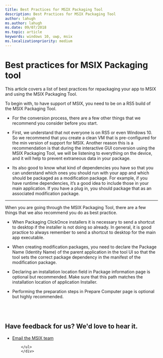 ```yaml
---
title: Best Practices for MSIX Packaging Tool
description: Best Practices for MSIX Packaging Tool 
author: lahugh
ms.author: lahugh
ms.date: 09/07/2018
ms.topic: article
keywords: windows 10, uwp, msix
ms.localizationpriority: medium
---
```


# Best practices for MSIX Packaging tool

This article covers a list of best practices for repackaging your app to MSIX and using the MSIX Packaging Tool. 

To begin with, to have support of MSIX, you need to be on a RS5 build of the MSIX Packaging Tool.

- For the conversion process, there are a few other things that we recommend you consider before you start. 

- First, we understand that not everyone is on RS5 or even Windows 10. So we recommend that you create a clean VM that is pre-configured for the min version of support for MSIX. Another reason this is a recommendation is that during the interactive GUI conversion using the MSIX Packaging Tool, we will be listening to everything on the device, and it will help to prevent extraneous data in your package. 

- Its also good to know what kind of dependencies you have so that you can understand which ones you should run with your app and which should be packaged as a modification package. For example, if you have runtime dependencies, it’s a good idea to include those in your main application. If you have a plug in, you should package that as an associated modification package. 

---

When you are going through the MSIX Packaging Tool, there are a few things that we also recommend you do as best practice.

- When Packaging ClickOnce installers it is necessary to send a shortcut to desktop if the installer is not doing so already. In general, it is good practice to always remember to send a shortcut to desktop for the main app executable.

- When creating modification packages, you need to declare the Package Name (Identity Name) of the parent application in the tool UI so that the tool sets the correct package dependency in the manifest of the modification package.

- Declaring an installation location field in Package information page is optional but recommended. Make sure that this path matches the installation location of application Installer.

- Performing the preparation steps in Prepare Computer page is optional but highly recommended.



<br>
<br>
<div class="container centered pageFooter">
        <h2>Have feedback for us? We'd love to hear it.</h2>
        <ul class="links">
           <li>
                <a href="mailto:MSIXWebsiteFeedback@service.microsoft.com" data-linktype="external">
                    Email the MSIX team
                </a>
            </li>
           
        </ul>
		</div>

<!--
 <div class="container centered pageFooter">
        <h2>Keep in touch with us</h2>
        <ul class="links">
           <li>
                <a href="https://techcommunity.microsoft.com/t5/MSIX/ct-p/MSIX">
                    MSIX tech community
                </a>
            </li>
            <li>
                <a href="https://github.com/Microsoft/MSIX-PackageSupportFramework/issues">
                    Package Support Framework
                </a>
            </li>
            <li>
                <a href="https://github.com/Microsoft/msix-packaging/issues">
                    MSIX SDK
                </a>
            </li>
            <li>
                <a href="https://twitter.com/#!/search/realtime/%23msix">
                    Twitter
                </a>
            </li>
            
        </ul>
		</div>
-->

